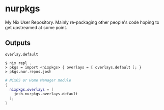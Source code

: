 # nurpkgs

My Nix User Repository. Mainly re-packaging other people's code hoping to get upstreamed at some point.

## Outputs

`overlay.default`

```
$ nix repl .
> pkgs = import <nixpkgs> { overlays = [ overlays.default ]; }
> pkgs.nur.repos.josh
```

```nix
# NixOS or Home Manager module
{
  nixpkgs.overlays = [
    josh-nurpkgs.overlays.default
  ];
}
```
